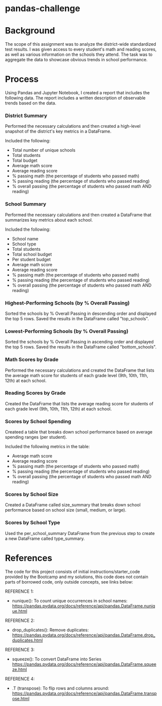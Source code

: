 # pandas-challenge

# Background
The scope of this assignment was to analyze the district-wide standardized test results. I was given access to every student's math and reading scores, as well as various information on the schools they attend. The task was to aggregate the data to showcase obvious trends in school performance.

# Process
Using Pandas and Jupyter Notebook, I created a report that includes the following data. The report includes a written description of observable trends based on the data.

### District Summary
Performed the necessary calculations and then created a high-level snapshot of the district's key metrics in a DataFrame.

Included the following:
- Total number of unique schools
- Total students
- Total budget
- Average math score
- Average reading score
- % passing math (the percentage of students who passed math)
- % passing reading (the percentage of students who passed reading)
- % overall passing (the percentage of students who passed math AND reading)

### School Summary
Performed the necessary calculations and then created a DataFrame that summarizes key metrics about each school.

Included the following:
- School name
- School type
- Total students
- Total school budget
- Per student budget
- Average math score
- Average reading score
- % passing math (the percentage of students who passed math)
- % passing reading (the percentage of students who passed reading)
- % overall passing (the percentage of students who passed math AND reading)

### Highest-Performing Schools (by % Overall Passing)
Sorted the schools by % Overall Passing in descending order and displayed the top 5 rows. Saved the results in the DataFrame called "top_schools".

### Lowest-Performing Schools (by % Overall Passing)
Sorted the schools by % Overall Passing in ascending order and displayed the top 5 rows. Saved the results in the DataFrame called "bottom_schools".

### Math Scores by Grade
Performed the necessary calculations and created the DataFrame that lists the average math score for students of each grade level (9th, 10th, 11th, 12th) at each school.

### Reading Scores by Grade
Created the DataFrame that lists the average reading score for students of each grade level (9th, 10th, 11th, 12th) at each school.

### Scores by School Spending
Createed a table that breaks down school performance based on average spending ranges (per student).

Included the following metrics in the table:
- Average math score
- Average reading score
- % passing math (the percentage of students who passed math)
- % passing reading (the percentage of students who passed reading)
- % overall passing (the percentage of students who passed math AND reading)

### Scores by School Size
Created a DataFrame called size_summary that breaks down school performance based on school size (small, medium, or large).

### Scores by School Type
Used the per_school_summary DataFrame from the previous step to create a new DataFrame called type_summary.

# References

The code for this project consists of initial instructions/starter_code provided by the Bootcamp and my solutions, this code does not contain parts of borrowed code, only outside concepts, see links below:

REFERENCE 1:
- nunique(): To count unique occurrences in school names:
  https://pandas.pydata.org/docs/reference/api/pandas.DataFrame.nunique.html

REFERENCE 2:
- drop_duplicates(): Remove duplicates:
  https://pandas.pydata.org/docs/reference/api/pandas.DataFrame.drop_duplicates.html
    
REFERENCE 3:
- squeeze(): To convert DataFrame into Series
  https://pandas.pydata.org/docs/reference/api/pandas.DataFrame.squeeze.html

REFERENCE 4:
- .T (transpose): To flip rows and columns around:
  https://pandas.pydata.org/docs/reference/api/pandas.DataFrame.transpose.html
